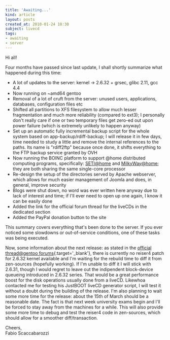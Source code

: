 ```yaml
---
title: 'Awaiting...'
kind: article
layout: posts
created_at: 2010-01-24 18:30
subject: livecd
tags:
- awaiting
- server
---
```

Hi all!

Four months have passed since last update, I shall shortly summarize what happened during this time:

<!--MORE-->

* A lot of updates to the server: kernel -> 2.6.32 + grsec, glibc 2.11, gcc 4.4
* Now running on ~amd64 gentoo
* Removal of a lot of cruft from the server: unused users, applications, databases, configuration files etc
* Shifted all partitions to XFS filesystem to allow much lesser fragmentation and much more reliability (compared to ext3); I personally don't really care if one or two temporary files get zero-ed out upon power failure (which is extremely unlikely to happen anyway)
* Set up an automatic fully incremental backup script for the whole system based on app-backup/rdiff-backup; I will release it in few days, time needed to study a little and remove the internal references to the paths. Its name is "rdiff2ftp" because once done, it shifts everything to the FTP backup service granted by OVH
* Now running the BOINC platform to support @home distributed computing programs, specifically: [SETI@home](SETI@home) and [MilkyWay@home](MilkyWay@home); they are both sharing the same single-core processor
* Re-design the setup of the directories served by Apache webserver, which allows for much easier management of Joomla and does, in general, improve security
* Blogs were shut down, no word was ever written here anyway due to lack of interest and time; if I'll ever need to open up one again, I know it can be easily done
* Added the link for the official forum thread for the liveCDs in the dedicated section
* Added the PayPal donation button to the site

This summary covers everything that's been done to the server. If you ever noticed some slowdowns or out-of-service conditions, one of these tasks was being executed.

Now, some information about the next release: as stated in the [official thread@gentoo forums](http://forums.gentoo.org/viewtopic-t-677993-highlight-.html){:target='_blank'}, there is currently no reiser4 patch for 2.6.32 kernel available and I'm waiting for the rebuild time to diff it from zen-sources (hopefully working). If I'm unable to diff it I will stick with 2.6.31, though I would regret to leave out the indipendent block-device queueing introduced in 2.6.32 series. That would be a great performance boost for the disk operations usually done from a liveCD.
Likewhoa contacted me for testing his JustBOOT liveCD generator script, I will test it without a doubt during the building of the release.
I'm also planning to wait some more time for the release: about the 15th of March should be a reasonable date. The fact is that next week university exams begin and I'll be forced to stay away from the machines for a while. This will also provide some more time to debug and test the reiser4 code in zen-sources, which should allow for a smoother diff/transaction.

Cheers,  
Fabio Scaccabarozzi
